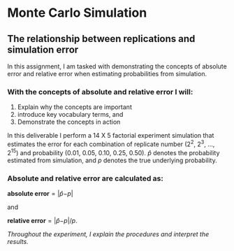 Monte Carlo Simulation
======================
## **The relationship between replications and simulation error**
In this assignment, I am tasked with demonstrating the concepts of absolute error and relative error when estimating probabilities from simulation. 

### With the concepts of absolute and relative error I will:

1. Explain why the concepts are important
2. introduce key vocabulary terms, and
3. Demonstrate the concepts in action

In this deliverable I perform a 14 X 5 factorial experiment
simulation that estimates the error for each combination of replicate
number (2<sup>2</sup>, 2<sup>3</sup>, …, 2<sup>15</sup>) and probability
(0.01, 0.05, 0.10, 0.25, 0.50). *p̂* denotes the probability estimated
from simulation, and *p* denotes the true underlying probability.

### Absolute and relative error are calculated as:

**absolute error** = \|*p̂*−*p*\|

and

**relative error** = \|*p̂*−*p*\|/*p*.

*Throughout the experiment, I explain the procedures and interpret the results.*



